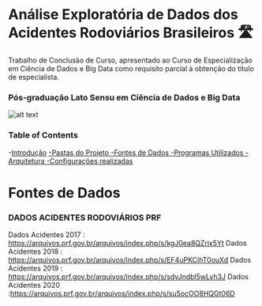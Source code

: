 # Análise Exploratória de Dados dos Acidentes Rodoviários Brasileiros 🛣

Trabalho de Conclusão de Curso, apresentado ao Curso de Especialização em Ciência de Dados e Big Data como requisito parcial à obtenção do título de especialista.

### Pós-graduação Lato Sensu em Ciência de Dados e Big Data
![alt text](https://whatsrel.com.br/wp-content/uploads/2019/06/puc-minas.png)


### Table of Contents

-[Introdução](#)
       [-Pastas do Projeto
       -Fontes de Dados
       -Programas Utilizados
       -Arquitetura
       -Configurações realizadas](#)


# Fontes de Dados

### DADOS ACIDENTES RODOVIÁRIOS PRF
 Dados Acidentes 2017 : https://arquivos.prf.gov.br/arquivos/index.php/s/kgJ0ea8QZrix5Yt
 Dados Acidentes 2018 : https://arquivos.prf.gov.br/arquivos/index.php/s/EF4uPKCihT0ouXd
 Dados Acidentes 2019 : https://arquivos.prf.gov.br/arquivos/index.php/s/sdvJndbl5wLyh3J
 Dados Acidentes 2020 :https://arquivos.prf.gov.br/arquivos/index.php/s/su5ocOO8HQGt06D


